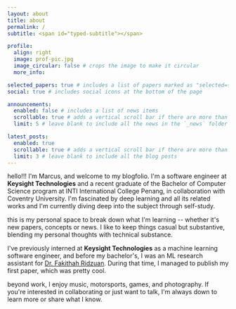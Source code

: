 ```yaml
---
layout: about
title: about
permalink: /
subtitle: <span id="typed-subtitle"></span>

profile:
  align: right
  image: prof-pic.jpg
  image_circular: false # crops the image to make it circular
  more_info: 

selected_papers: true # includes a list of papers marked as "selected={true}"
social: true # includes social icons at the bottom of the page

announcements:
  enabled: false # includes a list of news items
  scrollable: true # adds a vertical scroll bar if there are more than 3 news items
  limit: 5 # leave blank to include all the news in the `_news` folder

latest_posts:
  enabled: true
  scrollable: true # adds a vertical scroll bar if there are more than 3 new posts items
  limit: 3 # leave blank to include all the blog posts
---
```


hello!!! I'm Marcus, and welcome to my blogfolio. I'm a software engineer at **Keysight Technologies** and a recent graduate of the Bachelor of Computer Science program at INTI International College Penang, in collaboration with Coventry University. I'm fascinated by deep learning and all its related works and I'm currently diving deep into the subject through self-study.

this is my personal space to break down what I'm learning -- whether it's new papers, concepts or news. I like to keep things casual but substantive, blending my personal thoughts with technical substance.

I've previously interned at **Keysight Technologies** as a machine learning software engineer, and before my bachelor's, I was an ML research assistant for [Dr. Fakithah Ridzuan](https://www.linkedin.com/in/fakhitahridzuan). During that time, I managed to publish my first paper, which was pretty cool.

beyond work, I enjoy music, motorsports, games, and photography. If you're interested in collaborating or just want to talk, I'm always down to learn more or share what I know.